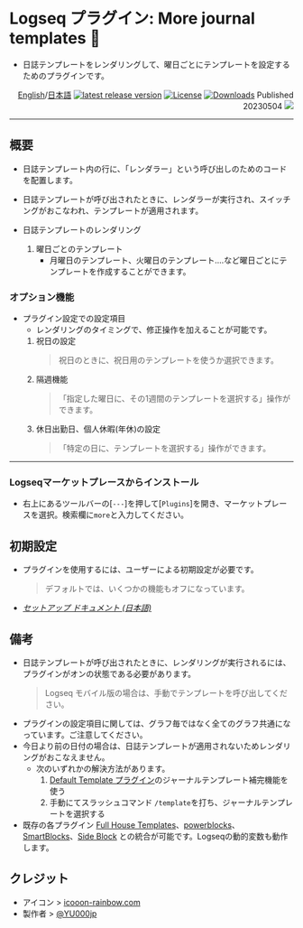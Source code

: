# Logseq プラグイン: More journal templates 🛌

- 日誌テンプレートをレンダリングして、曜日ごとにテンプレートを設定するためのプラグインです。

<div align="right">

[English](https://github.com/YU000jp/logseq-plugin-weekdays-and-weekends)/[日本語](https://github.com/YU000jp/logseq-plugin-weekdays-and-weekends/blob/main/readme_ja.md) [![latest release version](https://img.shields.io/github/v/release/YU000jp/logseq-plugin-weekdays-and-weekends)](https://github.com/YU000jp/logseq-plugin-weekdays-and-weekends/releases)
[![License](https://img.shields.io/github/license/YU000jp/logseq-plugin-weekdays-and-weekends?color=blue)](https://github.com/YU000jp/logseq-plugin-weekdays-and-weekends/LICENSE)
[![Downloads](https://img.shields.io/github/downloads/YU000jp/logseq-plugin-weekdays-and-weekends/total.svg)](https://github.com/YU000jp/logseq-plugin-weekdays-and-weekends/releases) Published 20230504 <a href="https://www.buymeacoffee.com/yu000japan"><img src="https://img.buymeacoffee.com/button-api/?text=Buy me a pizza&emoji=🍕&slug=yu000japan&button_colour=FFDD00&font_colour=000000&font_family=Poppins&outline_colour=000000&coffee_colour=ffffff" /></a>
</div>

---

## 概要

- 日誌テンプレート内の行に、「レンダラー」という呼び出しのためのコードを配置します。
- 日誌テンプレートが呼び出されたときに、レンダラーが実行され、スイッチングがおこなわれ、テンプレートが適用されます。

- 日誌テンプレートのレンダリング
  1. 曜日ごとのテンプレート
     - 月曜日のテンプレート、火曜日のテンプレート....など曜日ごとにテンプレートを作成することができます。

### オプション機能

- プラグイン設定での設定項目
  - レンダリングのタイミングで、修正操作を加えることが可能です。
  1. 祝日の設定
     > 祝日のときに、祝日用のテンプレートを使うか選択できます。
  1. 隔週機能
     > 「指定した曜日に、その1週間のテンプレートを選択する」操作ができます。
  1. 休日出勤日、個人休暇(年休)の設定
     > 「特定の日に、テンプレートを選択する」操作ができます。

---

### Logseqマーケットプレースからインストール

- 右上にあるツールバーの[`---`]を押して[`Plugins`]を開き、マーケットプレースを選択。検索欄に`more`と入力してください。

## 初期設定

- プラグインを使用するには、ユーザーによる初期設定が必要です。
  > デフォルトでは、いくつかの機能もオフになっています。

- *[セットアップ ドキュメント (日本語)](https://github.com/YU000jp/logseq-plugin-weekdays-and-weekends/wiki/%E6%97%A5%E6%9C%AC%E8%AA%9E%E3%83%89%E3%82%AD%E3%83%A5%E3%83%A1%E3%83%B3%E3%83%88)*

## 備考

- 日誌テンプレートが呼び出されたときに、レンダリングが実行されるには、プラグインがオンの状態である必要があります。
  > Logseq モバイル版の場合は、手動でテンプレートを呼び出してください。
- プラグインの設定項目に関しては、グラフ毎ではなく全てのグラフ共通になっています。ご注意してください。
- 今日より前の日付の場合は、日誌テンプレートが適用されないためレンダリングがおこなえません。
  - 次のいずれかの解決方法があります。
    1. [Default Template プラグイン](https://github.com/YU000jp/logseq-plugin-default-template)のジャーナルテンプレート補完機能を使う
    1. 手動にてスラッシュコマンド `/template`を打ち、ジャーナルテンプレートを選択する
- 既存の各プラグイン [Full House Templates](https://github.com/stdword/logseq13-full-house-plugin)、[powerblocks](https://github.com/hkgnp/logseq-powerblocks-plugin)、[SmartBlocks](https://github.com/sawhney17/logseq-smartblocks)、[Side Block](https://github.com/YU000jp/logseq-plugin-side-block) との統合が可能です。Logseqの動的変数も動作します。

## クレジット

- アイコン > [icooon-rainbow.com](https://icon-rainbow.com/%e3%82%a4%e3%83%93%e3%82%ad%e3%82%92%e3%81%8b%e3%81%84%e3%81%a6%e5%af%9d%e3%81%a6%e3%82%8b%e4%ba%ba%e3%81%ae%e3%82%a2%e3%82%a4%e3%82%b3%e3%83%b3%e7%b4%a0%e6%9d%90/)
- 製作者 > [@YU000jp](https://github.com/YU000jp)
